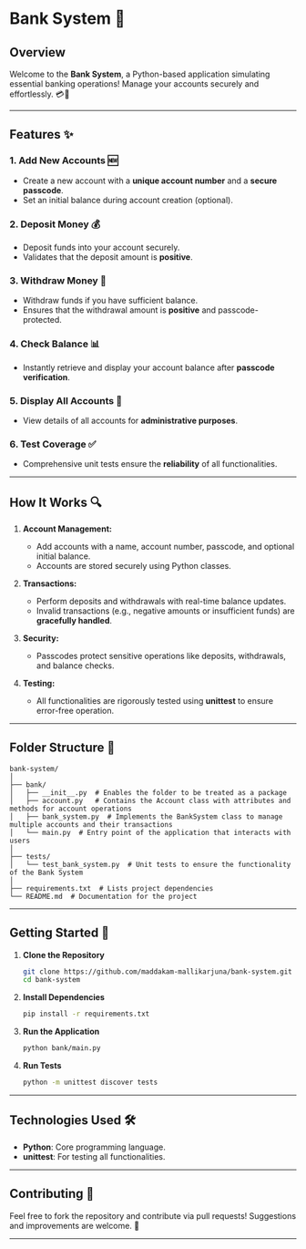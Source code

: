 # Bank System 🏦

## Overview
Welcome to the **Bank System**, a Python-based application simulating essential banking operations! 
Manage your accounts securely and effortlessly. 💳💼

---

## Features ✨

### 1. Add New Accounts 🆕
- Create a new account with a **unique account number** and a **secure passcode**.
- Set an initial balance during account creation (optional).

### 2. Deposit Money 💰
- Deposit funds into your account securely.
- Validates that the deposit amount is **positive**.

### 3. Withdraw Money 🏧
- Withdraw funds if you have sufficient balance.
- Ensures that the withdrawal amount is **positive** and passcode-protected.

### 4. Check Balance 📊
- Instantly retrieve and display your account balance after **passcode verification**.

### 5. Display All Accounts 📜
- View details of all accounts for **administrative purposes**.

### 6. Test Coverage ✅
- Comprehensive unit tests ensure the **reliability** of all functionalities.

---

## How It Works 🔍

1. **Account Management:**
   - Add accounts with a name, account number, passcode, and optional initial balance.
   - Accounts are stored securely using Python classes.

2. **Transactions:**
   - Perform deposits and withdrawals with real-time balance updates.
   - Invalid transactions (e.g., negative amounts or insufficient funds) are **gracefully handled**.

3. **Security:**
   - Passcodes protect sensitive operations like deposits, withdrawals, and balance checks.

4. **Testing:**
   - All functionalities are rigorously tested using **unittest** to ensure error-free operation.

---

## Folder Structure 📂

```plaintext
bank-system/
│
├── bank/
│   ├── __init__.py  # Enables the folder to be treated as a package
│   ├── account.py   # Contains the Account class with attributes and methods for account operations
│   ├── bank_system.py  # Implements the BankSystem class to manage multiple accounts and their transactions
│   └── main.py  # Entry point of the application that interacts with users
│
├── tests/
│   └── test_bank_system.py  # Unit tests to ensure the functionality of the Bank System
│
├── requirements.txt  # Lists project dependencies
└── README.md  # Documentation for the project
```

---

## Getting Started 🚀

1. **Clone the Repository**
   ```bash
   git clone https://github.com/maddakam-mallikarjuna/bank-system.git
   cd bank-system
   ```

2. **Install Dependencies**
   ```bash
   pip install -r requirements.txt
   ```

3. **Run the Application**
   ```bash
   python bank/main.py
   ```

4. **Run Tests**
   ```bash
   python -m unittest discover tests
   ```

---

## Technologies Used 🛠️

- **Python**: Core programming language.
- **unittest**: For testing all functionalities.

---

## Contributing 🤝
Feel free to fork the repository and contribute via pull requests! Suggestions and improvements are welcome. 🎉

---
